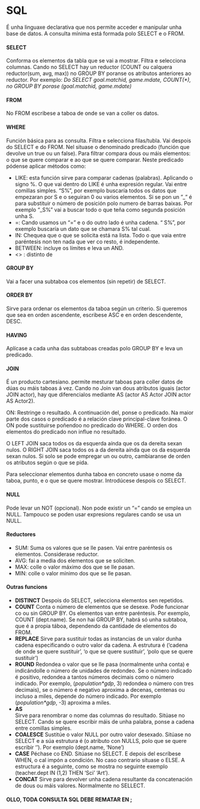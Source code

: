# SQL
  É unha linguaxe declarativa que nos permite acceder e manipular unha base de datos.
  A consulta mínima está formada polo SELECT e o FROM.
  
#### SELECT
   Conforma os elementos da tabla que se vai a mostrar. Filtra e selecciona columnas.
   Cando no SELECT hay un reductor (COUNT ou calquera reductor(sum, avg, max)) no GROUP BY poranse os atributos anteriores ao reductor.    Por exemplo:
    _Do SELECT goal.matchid, game.mdate, COUNT(*), no GROUP BY porase (goal.matchid, game.mdate)_

#### FROM
   No FROM escribese a taboa de onde se van a coller os datos.
  
#### WHERE
  Función básica para as consulta. Filtra e selecciona filas/tubla. Vai despois do SELECT e do FROM. Nel situase o denominado predicado (función que devolve un true ou un false). Para filtrar compara dous ou máis elementos: o que se quere comparar e ao que se quere comparar. Neste predicado pódense aplicar métodos como:
  
  * LIKE: esta función sirve para comparar cadenas (palabras). Aplicando o signo %.  O que vai dentro do LIKE é unha expresión regular.             Vai entre comillas simples.  “S%”, por exemplo buscaría todos os datos  que empezaran por S e o seguiran 0 ou varios elementos.           Si se pon un ”_”  é para substituir o número de posición polo numero de barras baixas. Por exemplo “_S%” vai a buscar todo o que           teña como segunda posición unha S.
  * =: Cando usamos un “=”  e  o do outro lado é unha cadena.  “ S%”, por exemplo buscaría un dato que se chamara S% tal cual.
  * IN: Chequea que o que se solicita está na lista. Todo o que vaia entre paréntesis non ten nada que ver co resto, é independente.
  * BETWEEN: incluye os límites e leva un AND.
  * <> : distinto de

#### GROUP BY
  Vai a facer  una subtaboa cos elementos (sin repetir) de SELECT.
  
#### ORDER BY 
  Sirve para ordenar os elementos da taboa según un criterio. Si queremos que sea en orden ascendente, escribese ASC e en orden descendente, DESC.
  
#### HAVING
  Aplícase a cada unha das subtaboas creadas polo GROUP BY e leva un predicado.
  
#### JOIN
  É un producto cartesiano. permite mesturar taboas para coller datos de dúas ou máis taboas á vez. Cando no Join van dous atributos iguais (actor JOIN actor), hay que diferencialos mediante AS (actor AS Actor JOIN actor AS Actor2).
	
  ON: Restringe o resultado. A continuación del, ponse o predicado. Na maior parte dos casos o predicado é a relación clave principal-clave foránea. O ON pode sustituirse poñendoo no predicado do WHERE. O orden dos elementos do predicado non influe no resultado.
  
  O LEFT JOIN saca todos os da esquerda  aínda que os da dereita sexan nulos. O RIGHT JOIN saca todos os a da dereita aínda que os da esquerda sexan nulos. Si solo se pode empregar un ou outro, cambiaranse de orden os atributos según o que se pida.

  Para seleccionar elementos dunha taboa en concreto usase o nome da taboa, punto, e o que se quere mostrar. Introdúcese despois co SELECT.

#### NULL
   Pode levar un NOT (opcional). Non pode existir un “=” cando se emplea un NULL. Tampouco se poden usar expresions regulares cando se usa un NULL.

#### Reductores
  * SUM: Suma os valores que se lle pasen. Vai entre paréntesis  os elementos.      Considerase reductor.
  * AVG: fai a media dos elementos que se soliciten. 
  * MAX: colle o valor máximo dos que se lle pasan. 
  * MIN: colle o valor mínimo dos que se lle pasan.

#### Outras funcions
  * __DISTINCT__ 
  Despois do SELECT, selecciona elementos sen repetidos.
  * __COUNT__ 
  Conta o número de elementos que se desexe. Pode funcionar co ou sin GROUP BY. Os elementos van entre paréntesis. Por exemplo, COUNT (dept.name). Se non hai GROUP BY, habrá só unha subtaboa, que é a propia táboa, dependendo da cantidade de elementos do FROM.
  * __REPLACE__ 
  Sirve para sustituir todas as instancias de un valor dunha cadena especificando o outro valor da cadena. A estrutura é (‘cadena de onde se quere sustituir’, ‘o que se quere sustituir’, ‘polo que se quere sustituir’)
  * __ROUND__
  Redondea o valor que se lle pasa (normalmente unha conta) e indicándolle o número de unidades de redondeo. Se o número indicado é positivo, redondea a tantos números decimais como o número indicado. Por exemplo, (_population*gdp_, 3) redondea o número con tres decimais), se o número é negativo aproxima a decenas, centenas ou incluso a miles, depende do número indicado. Por exemplo (_population*gdp_, -3) aproxima a miles.
  * __AS__  
  Sirve para renombrar o nome das columnas do resultado. Sitúase no SELECT. Cando se quere escribir máis de unha palabra, ponse a cadena entre comillas simples.
  * __COALESCE__ 
  Sustitúe o valor NULL por outro valor desexado. Sitúase no SELECT e a súa estrutura é (o atributo con NULLS, polo que se quere escribir ‘’). Por exemplo (dept.name, ‘None’)
  * __CASE__ 
  Péchase co END. Sitúase no SELECT. E depois del escríbese WHEN, o cal impón a condición. No caso contrario situase o ELSE. A estructura é a seguinte, como se mostra no seguinte exemplo (teacher.dept IN (1,2) THEN ‘Sci’ ‘Art’).
  * __CONCAT__
  Sirve para devolver unha cadena resultante da concatenación de dous ou máis valores. Normalmente no SELLECT.
  
#### OLLO, TODA CONSULTA SQL DEBE REMATAR EN ;



  

